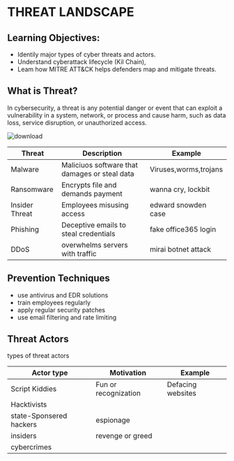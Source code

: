 # THREAT LANDSCAPE
## Learning Objectives:
- Identily major types of cyber threats and actors.
- Understand cyberattack lifecycle (Kil Chain),
- Leam how MITRE ATT&CK helps defenders map and mitigate threats.
## What is Threat?
In cybersecurity, a threat is any potential danger or event that can exploit a vulnerability in a system, network, or process and cause harm, such as data loss, service disruption, or unauthorized access.

![download](https://github.com/user-attachments/assets/f68b2943-7487-4034-bc2c-a48ac868a321)

| Threat | Description | Example |
|----------|--------------|----------|
| Malware | Maliciuos software that damages or steal data | Viruses,worms,trojans |
| Ransomware| Encrypts file and demands payment | wanna cry, lockbit|
| Insider Threat| Employees misusing access | edward snowden case |
| Phishing | Deceptive emails to steal credentials | fake office365 login|
| DDoS | overwhelms servers with traffic | mirai botnet attack |

## Prevention Techniques
- use antivirus and EDR solutions
- train employees regularly
- apply regular security patches
- use email filtering and rate limiting

## Threat Actors
types of threat actors

| Actor type | Motivation | Example |
|----------|--------------|----------|
| Script Kiddies| Fun or recognization  | Defacing websites |
| Hacktivists |  |  |
| state-Sponsered hackers | espionage  | |
| insiders | revenge or greed | |
| cybercrimes |  |  |


